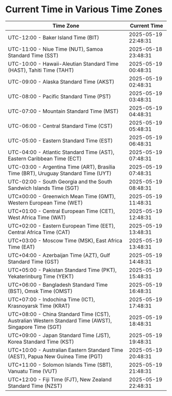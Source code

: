 # Current Time in Various Time Zones

| Time Zone | Current Time |
|-----------|--------------|
| UTC-12:00 - Baker Island Time (BIT) | 2025-05-19 22:48:31 |
| UTC-11:00 - Niue Time (NUT), Samoa Standard Time (SST) | 2025-05-18 23:48:31 |
| UTC-10:00 - Hawaii-Aleutian Standard Time (HAST), Tahiti Time (TAHT) | 2025-05-19 00:48:31 |
| UTC-09:00 - Alaska Standard Time (AKST) | 2025-05-19 02:48:31 |
| UTC-08:00 - Pacific Standard Time (PST) | 2025-05-19 03:48:31 |
| UTC-07:00 - Mountain Standard Time (MST) | 2025-05-19 04:48:31 |
| UTC-06:00 - Central Standard Time (CST) | 2025-05-19 05:48:31 |
| UTC-05:00 - Eastern Standard Time (EST) | 2025-05-19 06:48:31 |
| UTC-04:00 - Atlantic Standard Time (AST), Eastern Caribbean Time (ECT) | 2025-05-19 07:48:31 |
| UTC-03:00 - Argentina Time (ART), Brasília Time (BRT), Uruguay Standard Time (UYT) | 2025-05-19 07:48:31 |
| UTC-02:00 - South Georgia and the South Sandwich Islands Time (SGT) | 2025-05-19 08:48:31 |
| UTC±00:00 - Greenwich Mean Time (GMT), Western European Time (WET) | 2025-05-19 11:48:31 |
| UTC+01:00 - Central European Time (CET), West Africa Time (WAT) | 2025-05-19 12:48:31 |
| UTC+02:00 - Eastern European Time (EET), Central Africa Time (CAT) | 2025-05-19 13:48:31 |
| UTC+03:00 - Moscow Time (MSK), East Africa Time (EAT) | 2025-05-19 13:48:31 |
| UTC+04:00 - Azerbaijan Time (AZT), Gulf Standard Time (GST) | 2025-05-19 14:48:31 |
| UTC+05:00 - Pakistan Standard Time (PKT), Yekaterinburg Time (YEKT) | 2025-05-19 15:48:31 |
| UTC+06:00 - Bangladesh Standard Time (BST), Omsk Time (OMST) | 2025-05-19 16:48:31 |
| UTC+07:00 - Indochina Time (ICT), Krasnoyarsk Time (KRAT) | 2025-05-19 17:48:31 |
| UTC+08:00 - China Standard Time (CST), Australian Western Standard Time (AWST), Singapore Time (SGT) | 2025-05-19 18:48:31 |
| UTC+09:00 - Japan Standard Time (JST), Korea Standard Time (KST) | 2025-05-19 19:48:31 |
| UTC+10:00 - Australian Eastern Standard Time (AEST), Papua New Guinea Time (PGT) | 2025-05-19 20:48:31 |
| UTC+11:00 - Solomon Islands Time (SBT), Vanuatu Time (VUT) | 2025-05-19 21:48:31 |
| UTC+12:00 - Fiji Time (FJT), New Zealand Standard Time (NZST) | 2025-05-19 22:48:31 |
